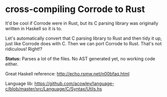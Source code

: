 # cross-compiling Corrode to Rust

It'd be cool if Corrode were in Rust, but its C parsing library was originally
written in Haskell so it is to.

Let's automatically convert that C parsing library to Rust and then tidy it up,
just like Corrode does with C. Then we can port Corrode to Rust. That's not
ridiculous! Right!?

**Status:** Parses a lot of the files. No AST generated yet, no working code
either.

Great Haskell reference: http://echo.rsmw.net/n00bfaq.html

Language lib: https://github.com/acowley/language-c/blob/master/src/Language/C/Syntax/Utils.hs

